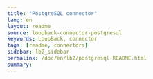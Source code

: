 ```yaml
---
title: "PostgreSQL connector"
lang: en
layout: readme
source: loopback-connector-postgresql
keywords: LoopBack, connector
tags: [readme, connectors]
sidebar: lb2_sidebar
permalink: /doc/en/lb2/postgresql-README.html
summary:
---
```

